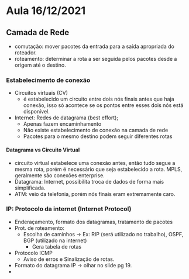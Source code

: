 # Aula 16/12/2021

## Camada de Rede

- comutação: mover pacotes da entrada para a saída apropriada do roteador.
- roteamento: determinar a rota a ser seguida pelos pacotes desde a origem até o destino.

### Estabelecimento de conexão
- Circuitos virtuais (CV)
    - é estabelecido um circuito entre dois nós finais antes que haja conexão, isso só acontece se os pontos entre esses dois nós está disponível.
- Internet: Redes de datagrama (best effort);
    - Apenas fazem encaminhamento
    - Não existe estabelecimento de conexão na camada de rede
    - Pacotes para o mesmo destino podem seguir diferentes rotas

#### Datagrama vs Circuito Virtual
- circuito virtual estabelece uma conexão antes, então tudo segue a mesma rota, porém é necessário que seja estabelecido a rota. MPLS, geralmente são conexões enterprise.
- Datagrama: Internet, possibilita troca de dados de forma mais simplificada.
- ATM: veio da telefonia, porém nós finais eram extremamente caro.

### IP: Protocolo da internet (Internet Protocol)
- Enderaçamento, formato dos datagramas, tratamento de pacotes
- Prot. de roteamento:
    - Escolha de caminhos -> Ex: RIP (será utilizado no trabalho), OSPF, BGP (utilizado na internet)
        - Gera tabela de rotas
- Protocolo ICMP
    - Aviso de erros e Sinalização de rotas.
- Formato do datagrama IP -> olhar no slide pg 19.
- 